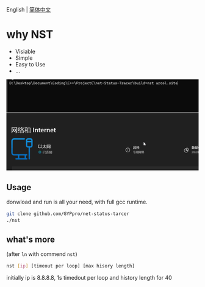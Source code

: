 
English | [简体中文](README.md)

# why NST

+ Visiable
+ Simple
+ Easy to Use
+ ...

![alt text](images/demo.gif)

## Usage

donwload and run is all your need, with full gcc runtime.

```bash
git clone github.com/GYPpro/net-status-tarcer
./nst
```

## what's more

(after `ln` with commend `nst`)

```bash
nst [ip] [timeout per loop] [max hisory length]
```

initially ip is 8.8.8.8, 1s timedout per loop and history length for 40

